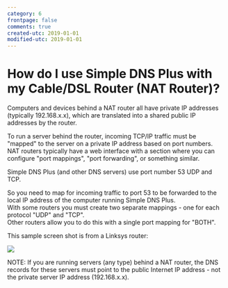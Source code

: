 ```yaml
---
category: 6
frontpage: false
comments: true
created-utc: 2019-01-01
modified-utc: 2019-01-01
---
```

# How do I use Simple DNS Plus with my Cable/DSL Router (NAT Router)?

Computers and devices behind a NAT router all have private IP addresses (typically 192.168.x.x), which are translated into a shared public IP addresses by the router.

To run a server behind the router, incoming TCP/IP traffic must be "mapped" to the server on a private IP address based on port numbers.  
NAT routers typically have a web interface with a section where you can configure "port mappings", "port forwarding", or something similar.

Simple DNS Plus (and other DNS servers) use port number 53 UDP and TCP.

So you need to map for incoming traffic to port 53 to be forwarded to the local IP address of the computer running Simple DNS Plus.  
With some routers you must create two separate mappings - one for each protocol "UDP" and "TCP".  
Other routers allow you to do this with a single port mapping for "BOTH".

This sample screen shot is from a Linksys router:

![](img/57/1.png)

NOTE: If you are running servers (any type) behind a NAT router, the DNS records for these servers must point to the public Internet IP address - not the private server IP address (192.168.x.x).

